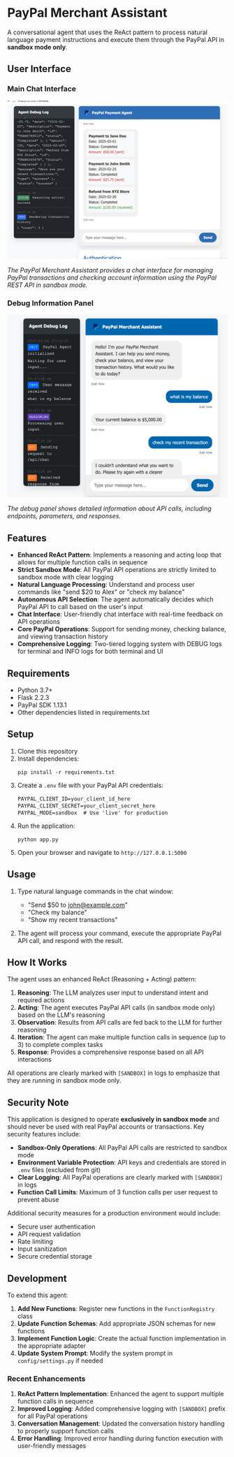 # PayPal Merchant Assistant

A conversational agent that uses the ReAct pattern to process natural language payment instructions and execute them through the PayPal API in **sandbox mode only**.

## User Interface

### Main Chat Interface
![PayPal Merchant Assistant UI](images/UI1.png)

*The PayPal Merchant Assistant provides a chat interface for managing PayPal transactions and checking account information using the PayPal REST API in sandbox mode.*

### Debug Information Panel
![PayPal Merchant Assistant Debug Panel](images/UI2.png)

*The debug panel shows detailed information about API calls, including endpoints, parameters, and responses.*

## Features

- **Enhanced ReAct Pattern**: Implements a reasoning and acting loop that allows for multiple function calls in sequence
- **Strict Sandbox Mode**: All PayPal API operations are strictly limited to sandbox mode with clear logging
- **Natural Language Processing**: Understand and process user commands like "send $20 to Alex" or "check my balance"
- **Autonomous API Selection**: The agent automatically decides which PayPal API to call based on the user's input
- **Chat Interface**: User-friendly chat interface with real-time feedback on API operations
- **Core PayPal Operations**: Support for sending money, checking balance, and viewing transaction history
- **Comprehensive Logging**: Two-tiered logging system with DEBUG logs for terminal and INFO logs for both terminal and UI

## Requirements

- Python 3.7+
- Flask 2.2.3
- PayPal SDK 1.13.1
- Other dependencies listed in requirements.txt

## Setup

1. Clone this repository
2. Install dependencies:
   ```
   pip install -r requirements.txt
   ```
3. Create a `.env` file with your PayPal API credentials:
   ```
   PAYPAL_CLIENT_ID=your_client_id_here
   PAYPAL_CLIENT_SECRET=your_client_secret_here
   PAYPAL_MODE=sandbox  # Use 'live' for production
   ```
4. Run the application:
   ```
   python app.py
   ```
5. Open your browser and navigate to `http://127.0.0.1:5000`

## Usage

1. Type natural language commands in the chat window:
   - "Send $50 to john@example.com"
   - "Check my balance"
   - "Show my recent transactions"

2. The agent will process your command, execute the appropriate PayPal API call, and respond with the result.

## How It Works

The agent uses an enhanced ReAct (Reasoning + Acting) pattern:

1. **Reasoning**: The LLM analyzes user input to understand intent and required actions
2. **Acting**: The agent executes PayPal API calls (in sandbox mode only) based on the LLM's reasoning
3. **Observation**: Results from API calls are fed back to the LLM for further reasoning
4. **Iteration**: The agent can make multiple function calls in sequence (up to 3) to complete complex tasks
5. **Response**: Provides a comprehensive response based on all API interactions

All operations are clearly marked with `[SANDBOX]` in logs to emphasize that they are running in sandbox mode only.

## Security Note

This application is designed to operate **exclusively in sandbox mode** and should never be used with real PayPal accounts or transactions. Key security features include:

- **Sandbox-Only Operations**: All PayPal API calls are restricted to sandbox mode
- **Environment Variable Protection**: API keys and credentials are stored in `.env` files (excluded from git)
- **Clear Logging**: All PayPal operations are clearly marked with `[SANDBOX]` in logs
- **Function Call Limits**: Maximum of 3 function calls per user request to prevent abuse

Additional security measures for a production environment would include:
- Secure user authentication
- API request validation
- Rate limiting
- Input sanitization
- Secure credential storage

## Development

To extend this agent:

1. **Add New Functions**: Register new functions in the `FunctionRegistry` class
2. **Update Function Schemas**: Add appropriate JSON schemas for new functions
3. **Implement Function Logic**: Create the actual function implementation in the appropriate adapter
4. **Update System Prompt**: Modify the system prompt in `config/settings.py` if needed

### Recent Enhancements

1. **ReAct Pattern Implementation**: Enhanced the agent to support multiple function calls in sequence
2. **Improved Logging**: Added comprehensive logging with `[SANDBOX]` prefix for all PayPal operations
3. **Conversation Management**: Updated the conversation history handling to properly support function calls
4. **Error Handling**: Improved error handling during function execution with user-friendly messages
